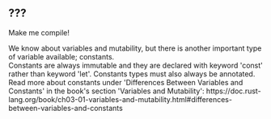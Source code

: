 ## ???

Make me compile!

<div class="hint">
  We know about variables and mutability, but there is another important type of
variable available; constants.
</div>

<div class="hint">
Constants are always immutable and they are declared with keyword 'const' rather
than keyword 'let'.
Constants types must also always be annotated.
</div>

<div class="hint">
Read more about constants under 'Differences Between Variables and Constants' in the book's section 'Variables and Mutability':
https://doc.rust-lang.org/book/ch03-01-variables-and-mutability.html#differences-between-variables-and-constants
</div>
